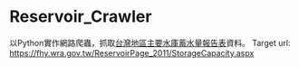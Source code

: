 # Reservoir_Crawler
以Python實作網路爬蟲，抓取[台灣地區主要水庫蓄水量報告表](https://fhy.wra.gov.tw/ReservoirPage_2011/StorageCapacity.aspx)資料。
Target url: https://fhy.wra.gov.tw/ReservoirPage_2011/StorageCapacity.aspx
